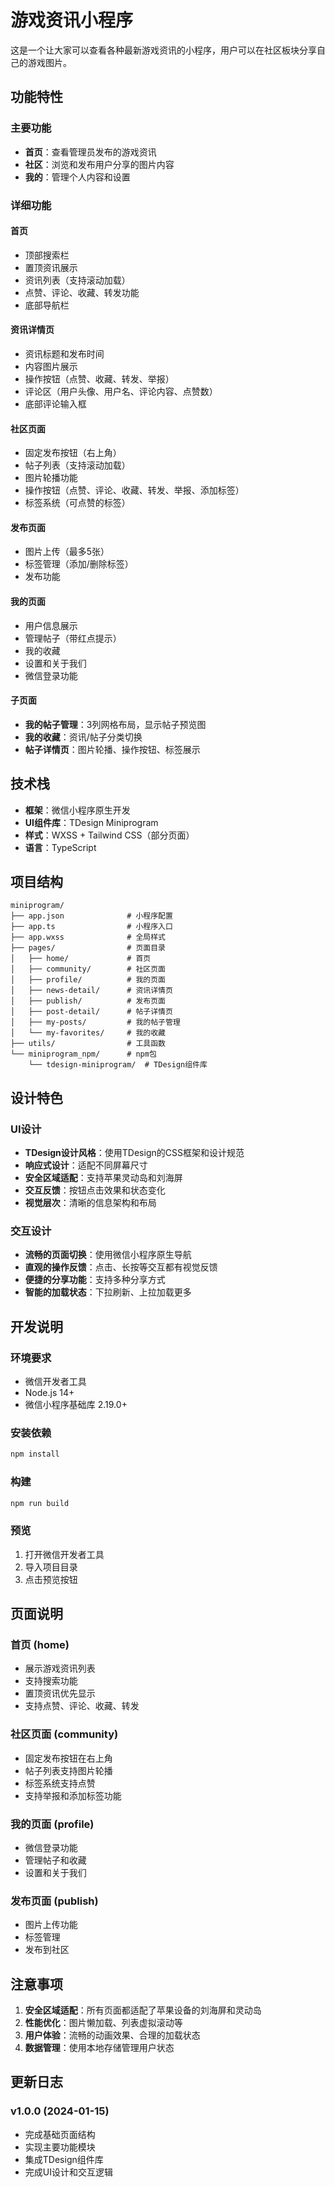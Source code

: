 # 游戏资讯小程序

这是一个让大家可以查看各种最新游戏资讯的小程序，用户可以在社区板块分享自己的游戏图片。

## 功能特性

### 主要功能
- **首页**：查看管理员发布的游戏资讯
- **社区**：浏览和发布用户分享的图片内容
- **我的**：管理个人内容和设置

### 详细功能

#### 首页
- 顶部搜索栏
- 置顶资讯展示
- 资讯列表（支持滚动加载）
- 点赞、评论、收藏、转发功能
- 底部导航栏

#### 资讯详情页
- 资讯标题和发布时间
- 内容图片展示
- 操作按钮（点赞、收藏、转发、举报）
- 评论区（用户头像、用户名、评论内容、点赞数）
- 底部评论输入框

#### 社区页面
- 固定发布按钮（右上角）
- 帖子列表（支持滚动加载）
- 图片轮播功能
- 操作按钮（点赞、评论、收藏、转发、举报、添加标签）
- 标签系统（可点赞的标签）

#### 发布页面
- 图片上传（最多5张）
- 标签管理（添加/删除标签）
- 发布功能

#### 我的页面
- 用户信息展示
- 管理帖子（带红点提示）
- 我的收藏
- 设置和关于我们
- 微信登录功能

#### 子页面
- **我的帖子管理**：3列网格布局，显示帖子预览图
- **我的收藏**：资讯/帖子分类切换
- **帖子详情页**：图片轮播、操作按钮、标签展示

## 技术栈

- **框架**：微信小程序原生开发
- **UI组件库**：TDesign Miniprogram
- **样式**：WXSS + Tailwind CSS（部分页面）
- **语言**：TypeScript

## 项目结构

```
miniprogram/
├── app.json              # 小程序配置
├── app.ts                # 小程序入口
├── app.wxss              # 全局样式
├── pages/                # 页面目录
│   ├── home/             # 首页
│   ├── community/        # 社区页面
│   ├── profile/          # 我的页面
│   ├── news-detail/      # 资讯详情页
│   ├── publish/          # 发布页面
│   ├── post-detail/      # 帖子详情页
│   ├── my-posts/         # 我的帖子管理
│   └── my-favorites/     # 我的收藏
├── utils/                # 工具函数
└── miniprogram_npm/      # npm包
    └── tdesign-miniprogram/  # TDesign组件库
```

## 设计特色

### UI设计
- **TDesign设计风格**：使用TDesign的CSS框架和设计规范
- **响应式设计**：适配不同屏幕尺寸
- **安全区域适配**：支持苹果灵动岛和刘海屏
- **交互反馈**：按钮点击效果和状态变化
- **视觉层次**：清晰的信息架构和布局

### 交互设计
- **流畅的页面切换**：使用微信小程序原生导航
- **直观的操作反馈**：点击、长按等交互都有视觉反馈
- **便捷的分享功能**：支持多种分享方式
- **智能的加载状态**：下拉刷新、上拉加载更多

## 开发说明

### 环境要求
- 微信开发者工具
- Node.js 14+
- 微信小程序基础库 2.19.0+

### 安装依赖
```bash
npm install
```

### 构建
```bash
npm run build
```

### 预览
1. 打开微信开发者工具
2. 导入项目目录
3. 点击预览按钮

## 页面说明

### 首页 (home)
- 展示游戏资讯列表
- 支持搜索功能
- 置顶资讯优先显示
- 支持点赞、评论、收藏、转发

### 社区页面 (community)
- 固定发布按钮在右上角
- 帖子列表支持图片轮播
- 标签系统支持点赞
- 支持举报和添加标签功能

### 我的页面 (profile)
- 微信登录功能
- 管理帖子和收藏
- 设置和关于我们

### 发布页面 (publish)
- 图片上传功能
- 标签管理
- 发布到社区

## 注意事项

1. **安全区域适配**：所有页面都适配了苹果设备的刘海屏和灵动岛
2. **性能优化**：图片懒加载、列表虚拟滚动等
3. **用户体验**：流畅的动画效果、合理的加载状态
4. **数据管理**：使用本地存储管理用户状态

## 更新日志

### v1.0.0 (2024-01-15)
- 完成基础页面结构
- 实现主要功能模块
- 集成TDesign组件库
- 完成UI设计和交互逻辑
